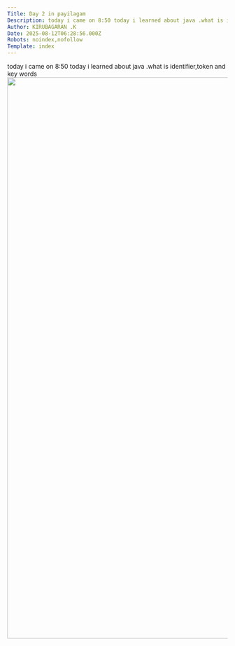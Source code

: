 ```yaml
---
Title: Day 2 in payilagam
Description: today i came on 8:50 today i learned about java .what is identifier,token and key words...
Author: KIRUBAGARAN .K
Date: 2025-08-12T06:28:56.000Z
Robots: noindex,nofollow
Template: index
---
```

<p>today i came on 8:50 today i learned about java .what is identifier,token and key words <br>
<a href="https://media2.dev.to/dynamic/image/width=800%2Cheight=%2Cfit=scale-down%2Cgravity=auto%2Cformat=auto/https%3A%2F%2Fdev-to-uploads.s3.amazonaws.com%2Fuploads%2Farticles%2Fv8r0a2ghfz7cwdlqp6rv.jpeg" class="article-body-image-wrapper"><img src="https://media2.dev.to/dynamic/image/width=800%2Cheight=%2Cfit=scale-down%2Cgravity=auto%2Cformat=auto/https%3A%2F%2Fdev-to-uploads.s3.amazonaws.com%2Fuploads%2Farticles%2Fv8r0a2ghfz7cwdlqp6rv.jpeg" alt=" " width="720" height="1280"></a></p>

